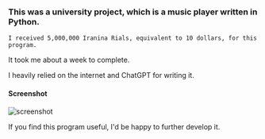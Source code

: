 ### This was a university project, which is a music player written in Python.


```I received 5,000,000 Iranina Rials, equivalent to 10 dollars, for this program.```

It took me about a week to complete.

I heavily relied on the internet and ChatGPT for writing it.

#### Screenshot
![screenshot](.screenshots/Screenshot_20-Jun_11-55-51_4087.png)

If you find this program useful, I'd be happy to further develop it.